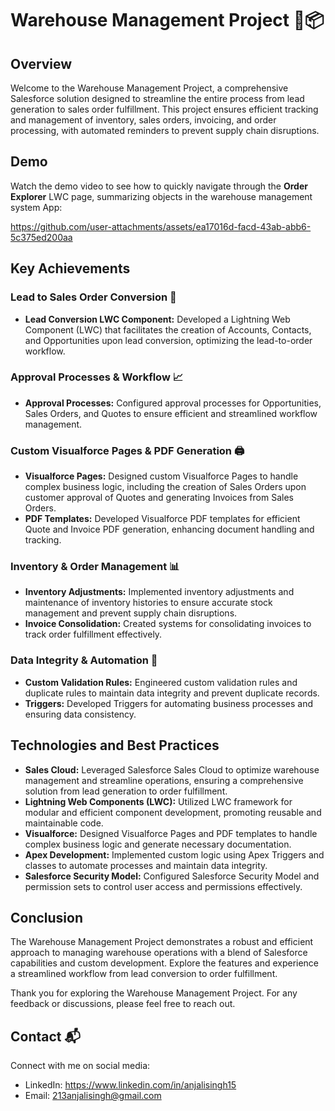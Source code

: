 # Warehouse Management Project 🚛📦

## Overview

Welcome to the Warehouse Management Project, a comprehensive Salesforce solution designed to streamline the entire process from lead generation to sales order fulfillment. This project ensures efficient tracking and management of inventory, sales orders, invoicing, and order processing, with automated reminders to prevent supply chain disruptions.


## Demo

Watch the demo video to see how to quickly navigate through the **Order Explorer** LWC page, summarizing objects in the warehouse management system App:

https://github.com/user-attachments/assets/ea17016d-facd-43ab-abb6-5c375ed200aa


## Key Achievements

### Lead to Sales Order Conversion 🔄

- **Lead Conversion LWC Component:** Developed a Lightning Web Component (LWC) that facilitates the creation of Accounts, Contacts, and Opportunities upon lead conversion, optimizing the lead-to-order workflow.

### Approval Processes & Workflow 📈

- **Approval Processes:** Configured approval processes for Opportunities, Sales Orders, and Quotes to ensure efficient and streamlined workflow management.

### Custom Visualforce Pages & PDF Generation 🖨️

- **Visualforce Pages:** Designed custom Visualforce Pages to handle complex business logic, including the creation of Sales Orders upon customer approval of Quotes and generating Invoices from Sales Orders.
- **PDF Templates:** Developed Visualforce PDF templates for efficient Quote and Invoice PDF generation, enhancing document handling and tracking.

### Inventory & Order Management 📊

- **Inventory Adjustments:** Implemented inventory adjustments and maintenance of inventory histories to ensure accurate stock management and prevent supply chain disruptions.
- **Invoice Consolidation:** Created systems for consolidating invoices to track order fulfillment effectively.

### Data Integrity & Automation 🔧

- **Custom Validation Rules:** Engineered custom validation rules and duplicate rules to maintain data integrity and prevent duplicate records.
- **Triggers:** Developed Triggers for automating business processes and ensuring data consistency.

## Technologies and Best Practices

- **Sales Cloud:** Leveraged Salesforce Sales Cloud to optimize warehouse management and streamline operations, ensuring a comprehensive solution from lead generation to order fulfillment.
- **Lightning Web Components (LWC):** Utilized LWC framework for modular and efficient component development, promoting reusable and maintainable code.
- **Visualforce:** Designed Visualforce Pages and PDF templates to handle complex business logic and generate necessary documentation.
- **Apex Development:** Implemented custom logic using Apex Triggers and classes to automate processes and maintain data integrity.
- **Salesforce Security Model:** Configured Salesforce Security Model and permission sets to control user access and permissions effectively.

## Conclusion

The Warehouse Management Project demonstrates a robust and efficient approach to managing warehouse operations with a blend of Salesforce capabilities and custom development. Explore the features and experience a streamlined workflow from lead conversion to order fulfillment.

Thank you for exploring the Warehouse Management Project. For any feedback or discussions, please feel free to reach out.

## Contact 📬

Connect with me on social media:

- LinkedIn: https://www.linkedin.com/in/anjalisingh15
- Email: 213anjalisingh@gmail.com
